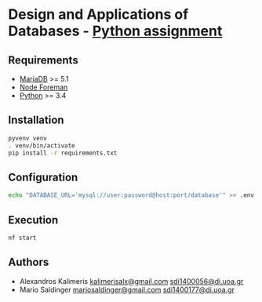# Design and Applications of Databases - [Python assignment](docs/Assignment.pdf)

## Requirements

- [MariaDB](https://mariadb.org/) >= 5.1
- [Node Foreman](https://strongloop.github.io/node-foreman/)
- [Python](https://www.python.org/download/releases/3.4.0/) >= 3.4

## Installation

```sh
pyvenv venv
. venv/bin/activate
pip install -r requirements.txt
```

## Configuration

```sh
echo "DATABASE_URL='mysql://user:password@host:port/database'" >> .env
```

## Execution

```sh
nf start
```

## Authors

- Alexandros Kalimeris <kalimerisalx@gmail.com> <sdi1400056@di.uoa.gr>
- Mario Saldinger <mariosaldinger@gmail.com> <sdi1400177@di.uoa.gr>
